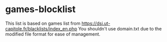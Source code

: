 # games-blocklist
This list is based on games list from https://dsi.ut-capitole.fr/blacklists/index_en.php
You shouldn't use domain.txt due to the modified file format for ease of management.